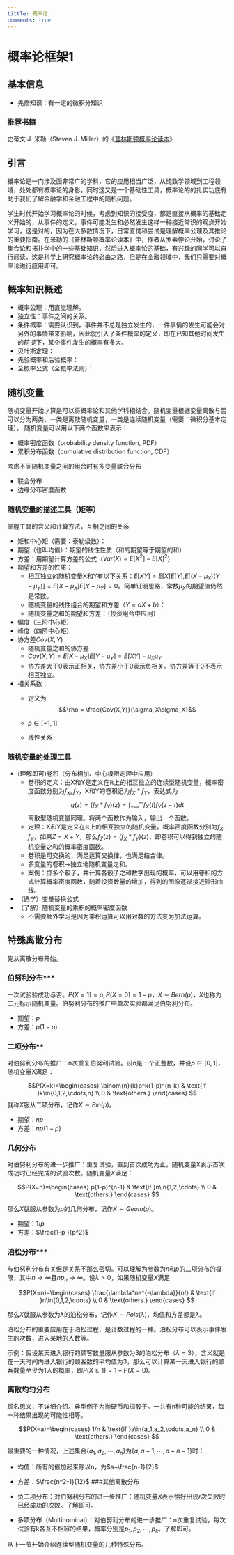 ```yaml
---
tittle: 概率论
comments: true
---
```


# 概率论框架1
## 基本信息
- 先修知识：有一定的微积分知识

### 推荐书籍
史蒂文·J. 米勒（Steven J. Miller）的《[普林斯顿概率论读本](https://book.douban.com/subject/35193606/)》

## 引言
概率论是一门涉及面非常广的学科，它的应用相当广泛，从纯数学领域到工程领域，处处都有概率论的身影，同时这又是一个基础性工具，概率论的的扎实功底有助于我们了解金融学和金融工程中的随机问题。

学生时代开始学习概率论的时候，考虑到知识的接受度，都是直接从概率的基础定义开始的，从事件的定义，事件可能发生和必然发生这样一种接近常识的观点开始学习，这是对的，因为在大多数情况下，日常直觉和尝试是理解概率公理及其推论的重要指南。在米勒的《普林斯顿概率论读本》中，作者从罗素悖论开始，讨论了集合论和拓扑学中的一些基础知识，然后进入概率论的基础，有兴趣的同学可以自行阅读，这是科学上研究概率论的必由之路，但是在金融领域中，我们只需要对概率论进行应用即可。
## 概率知识概述
- 概率公理：用直觉理解。
- 独立性：事件之间的关系。
- 条件概率：需要认识到，事件并不总是独立发生的，一件事情的发生可能会对另外的事情带来影响，因此就引入了条件概率的定义，即在已知其他时间发生的前提下，某个事件发生的概率有多大。
- 贝叶斯定理：
- 先验概率和后验概率：
- 全概率公式（全概率法则）：

## 随机变量
随机变量开始才算是可以将概率论和其他学科相结合。随机变量根据变量离散与否可以分为两类，一类是离散随机变量，一类是连续随机变量（需要：微积分基本定理）。
随机变量可以用以下两个函数来表示：

- 概率密度函数（probability density function, PDF）
- 累积分布函数（cumulative distribution function, CDF）

考虑不同随机变量之间的组合时有多变量联合分布

- 联合分布
- 边缘分布密度函数

### 随机变量的描述工具（矩等）
掌握工具的含义和计算方法，互相之间的关系

- 矩和中心矩（需要：泰勒级数）：
- 期望（也叫均值）：期望的线性性质（和的期望等于期望的和）
- 方差：用期望计算方差的公式（$Var(X)=E[X^2]-E[X]^2$）
- 期望和方差的性质：
	- 相互独立的随机变量X和Y有以下关系：$E[XY]=E[X]E[Y]$,$E[(X-\mu_X)(Y-\mu_Y)]=E[X-\mu_X]E[Y-\mu_Y]=0$。简单证明思路，常数$\mu_X$的期望值仍然是常数。
	- 随机变量的线性组合的期望和方差（$Y=aX+b$）：
	- 随机变量之和的期望和方差：（投资组合中应用）
- 偏度（三阶中心矩）
- 峰度（四阶中心矩）
- 协方差$Cov(X,Y)$
	- 随机变量之和的协方差
	- $Cov(X,Y)=E[X-\mu_X]E[Y-\mu_Y]=E[XY]-\mu_X\mu_Y$
	- 协方差大于0表示正相关，协方差小于0表示负相关。协方差等于0不表示相互独立。
- 相关系数：
	- 定义为
$$\rho = \frac{Cov(X,Y)}{\sigma_X\sigma_X}$$

	- $\rho \in [-1,1]$
	- 线性关系


### 随机变量的处理工具

- (理解即可)卷积（分布相加、中心极限定理中应用）
	- 卷积的定义：由X和Y是定义在$\mathbb{R}$上的相互独立的连续型随机变量，概率密度函数分别为$f_X,f_Y$，X和Y的卷积记为$f_X * f_Y$，表达式为
$$g(z)=(f_X*f_Y)(z)=\int_{-\infty}^{\infty}f_X(t)f_Y(z-t)dt$$
离散型随机变量同理。将两个函数作为输入，输出一个函数。
	- 定理：X和Y是定义在$\mathbb{R}$上的相互独立的随机变量，概率密度函数分别为$f_X,f_Y$，如果$Z=X+Y$，那么$f_Z(z)=(f_X * f_Y)(z)$，即卷积可以得到独立的随机变量之和的概率密度函数。
	- 卷积是可交换的，满足运算交换律，也满足结合律。
	- 多变量的卷积$\rightarrow$独立地随机变量之和。
	- 案例：掷多个骰子，并计算各骰子之和数字出现的概率，可以用卷积的方式计算概率密度函数，随着投资数量的增加，得到的图像逐渐接近钟形曲线。
- （选学）变量替换公式
- （了解）随机变量的乘积的概率密度函数
	- 不需要额外学习是因为乘积运算可以用对数的方法变为加法运算。



## 特殊离散分布

先从离散分布开始。

### 伯努利分布***
一次试验验成功与否。$P(X=1)=p, P(X=0)=1-p$，$X \sim Bern(p)$，$X$也称为二元标示随机变量。伯努利分布的推广中单次实验都满足伯努利分布。

- 期望：$p$
- 方差：$p(1-p)$

### 二项分布**
对伯努利分布的推广：n次重复伯努利试验。设n是一个正整数，并设$p\in [0,1]$，随机变量X满足：

$$P(X=k)=\begin{cases}
\binom{n}{k}p^k(1-p)^{n-k} & \text{if }k\in{0,1,2,\cdots,n} \\ 
0 & \text{others.}
\end{cases}
$$
就称$X$服从二项分布，记作$X \sim Bin(p)$。

- 期望：$np$
- 方差：$np(1-p )$

### 几何分布
对伯努利分布的进一步推广：重复试验，直到首次成功为止，随机变量X表示首次成功时已经完成的试验次数。随机变量$X$满足：

$$P(X=n)=\begin{cases}
p(1-p)^{n-1} & \text{if }n\in{1,2,\cdots} \\ 
0 & \text{others.}
\end{cases}
$$

那么$X$就服从参数为$p$的几何分布，记作$X \sim Geom(p)$。

- 期望：$1/p$
- 方差：$\frac{1-p }{p^2}$

### 泊松分布***
与伯努利分布有关但是关系不那么密切。可以理解为参数为$n$和$p$的二项分布的极限，其中$n\rightarrow \infty$且$np_n\rightarrow \infty$。设$\lambda >0$，如果随机变量$X$满足

$$P(X=n)=\begin{cases}
\frac{\lambda^ne^{-\lambda}}{n!} & \text{if }n\in{0,1,2,\cdots} \\ 
0 & \text{others.}
\end{cases}
$$

那么$X$就服从参数为$\lambda$的泊松分布，记作$X \sim Pois(\lambda)$，均值和方差都是$\lambda$。

泊松分布的重要应用在于泊松过程，是计数过程的一种。泊松分布可以表示事件发生的次数，进入某地的人数等。

示例：假设某天进入银行的顾客数量服从参数为3的泊松分布（$\lambda = 3$），含义就是在一天时间内进入银行的顾客数的平均值为3，那么可以计算某一天进入银行的顾客数量至少为1人的概率，即$P(X \geqslant 1)=1-P(X = 0 )$。

### 离散均匀分布
顾名思义，不详细介绍。典型例子为抛硬币和掷骰子。一共有n种可能的结果，每一种结果出现的可能性相等。

$$P(X=a)=\begin{cases}
1/n & \text{if }a\in{a_1,a_2,\cdots,a_n} \\ 
0 & \text{others.}
\end{cases}
$$

最重要的一种情况，上述集合$\{a_1,a_2,\cdots,a_n\}$为$\{a, a+1,\cdots,a+n-1\}$时：

- 均值：所有的值加起来除以n，为$a+\frac{n-1}{2}$
- 方差：$\frac{n^2-1}{12}$
###其他离散分布

- 负二项分布：对伯努利分布的进一步推广：随机变量$X$表示恰好出现$r$次失败时已经成功的次数。了解即可。
- 多项分布（Multinominal）：对伯努利分布的进一步推广：n次重复试验，每次试验有k各互不相容的结果，概率分别是$p_1,p_2,\cdots,p_k$。了解即可。

从下一节开始介绍连续型随机变量的几种特殊分布。

